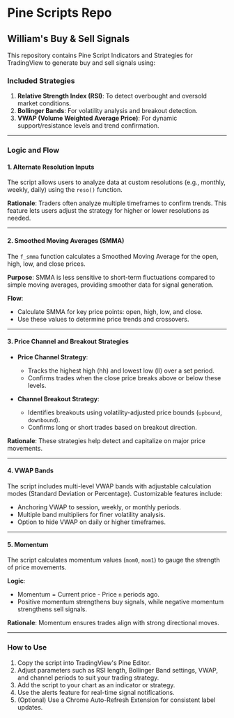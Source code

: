 # **Pine Scripts Repo**

## **William's Buy & Sell Signals**

This repository contains Pine Script Indicators and Strategies for TradingView to generate buy and sell signals using:

### **Included Strategies**
1. **Relative Strength Index (RSI)**: To detect overbought and oversold market conditions.
2. **Bollinger Bands**: For volatility analysis and breakout detection.
3. **VWAP (Volume Weighted Average Price)**: For dynamic support/resistance levels and trend confirmation.

---

### **Logic and Flow**

#### **1. Alternate Resolution Inputs**
The script allows users to analyze data at custom resolutions (e.g., monthly, weekly, daily) using the `reso()` function.

**Rationale**: Traders often analyze multiple timeframes to confirm trends. This feature lets users adjust the strategy for higher or lower resolutions as needed.

---

#### **2. Smoothed Moving Averages (SMMA)**
The `f_smma` function calculates a Smoothed Moving Average for the open, high, low, and close prices.

**Purpose**: SMMA is less sensitive to short-term fluctuations compared to simple moving averages, providing smoother data for signal generation.

**Flow**:
- Calculate SMMA for key price points: open, high, low, and close.
- Use these values to determine price trends and crossovers.

---

#### **3. Price Channel and Breakout Strategies**
- **Price Channel Strategy**:
  - Tracks the highest high (hh) and lowest low (ll) over a set period.
  - Confirms trades when the close price breaks above or below these levels.

- **Channel Breakout Strategy**:
  - Identifies breakouts using volatility-adjusted price bounds (`upbound`, `downbound`).
  - Confirms long or short trades based on breakout direction.

**Rationale**: These strategies help detect and capitalize on major price movements.

---

#### **4. VWAP Bands**
The script includes multi-level VWAP bands with adjustable calculation modes (Standard Deviation or Percentage). Customizable features include:
- Anchoring VWAP to session, weekly, or monthly periods.
- Multiple band multipliers for finer volatility analysis.
- Option to hide VWAP on daily or higher timeframes.

---

#### **5. Momentum**
The script calculates momentum values (`mom0`, `mom1`) to gauge the strength of price movements.

**Logic**:
- Momentum = Current price - Price `n` periods ago.
- Positive momentum strengthens buy signals, while negative momentum strengthens sell signals.

**Rationale**: Momentum ensures trades align with strong directional moves.

---

### **How to Use**
1. Copy the script into TradingView's Pine Editor.
2. Adjust parameters such as RSI length, Bollinger Band settings, VWAP, and channel periods to suit your trading strategy.
3. Add the script to your chart as an indicator or strategy.
4. Use the alerts feature for real-time signal notifications.
5. (Optional) Use a Chrome Auto-Refresh Extension for consistent label updates.
